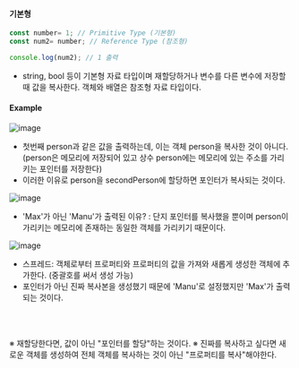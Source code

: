 #### 기본형
```JavaScript
const number= 1; // Primitive Type (기본형)
const num2= number; // Reference Type (참조형)

console.log(num2); // 1 출력
```
- string, bool 등이 기본형 자료 타입이며 재할당하거나 변수를 다른 변수에 저장할 때 값을 복사한다. 객체와 배열은 참조형 자료 타입이다.


#### Example
![image](https://user-images.githubusercontent.com/79950504/181316755-4e0b1fef-4753-47a3-82df-47077beea3bf.png)
- 첫번째 person과 같은 값을 출력하는데, 이는 객체 person을 복사한 것이 아니다. (person은 메모리에 저장되어 있고 상수 person에는 메모리에 있는 주소를 가리키는 포인터를 저장한다)
- 이러한 이유로 person을 secondPerson에 할당하면 포인터가 복사되는 것이다.

![image](https://user-images.githubusercontent.com/79950504/181321912-4229b9be-71da-44dd-b516-dc851cae5c65.png)
- 'Max'가 아닌 'Manu'가 출력된 이유? : 단지 포인터를 복사했을 뿐이며 person이 가리키는 메모리에 존재하는 동일한 객체를 가리키기 때문이다.


![image](https://user-images.githubusercontent.com/79950504/181331572-274cabb0-482f-4ee9-87ad-6b482e2aa794.png)
- 스프레드: 객체로부터 프로퍼티와 프로퍼티의 값을 가져와 새롭게 생성한 객체에 추가한다. (중괄호를 써서 생성 가능) 
- 포인터가 아닌 진짜 복사본을 생성했기 때문에 'Manu'로 설정했지만 'Max'가 출력되는 것이다. 

<br>
<br>

※ 재할당한다면, 값이 아닌 "포인터를 할당"하는 것이다.
※ 진짜를 복사하고 싶다면 새로운 객체를 생성하여 전체 객체를 복사하는 것이 아닌 "프로퍼티를 복사"해야한다.
